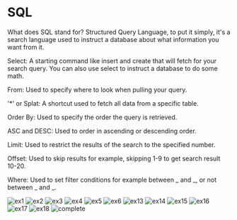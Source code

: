 # SQL

What does SQL stand for? Structured Query Language, to put it simply, it's a search language used to instruct a database about what information you want from it.

Select: A starting command like insert and create that will fetch for your search query. You can also use select to instruct a database to do some math.

From: Used to specify where to look when pulling your query.

'*' or Splat: A shortcut used to fetch all data from a specific table.

Order By: Used to specify the order the query is retrieved.

ASC and DESC: Used to order in ascending or descending order.

Limit: Used to restrict the results of the search to the specified number.

Offset: Used to skip results for example, skipping 1-9 to get search result 10-20.

Where: Used to set filter conditions for example between _ and _, or not between _ and _.

![ex1](../Images/Screenshot%20ex%201.png)
![ex2](../Images/Screenshot%20ex%202.png)
![ex3](../Images/Screenshot%20ex%203.png)
![ex4](../Images/Screenshot%20ex%204.png)
![ex5](../Images/Screenshot%20ex%205.png)
![ex6](../Images/Screenshot%20ex%206.png)
![ex13](../Images/Screenshot%20ex%2013.png)
![ex14](../Images/Screenshot%20ex%2014.png)
![ex15](../Images/Screenshot%20ex%2015.png)
![ex16](../Images/Screenshot%20ex%2016.png)
![ex17](../Images/Screenshot%20ex%2017.png)
![ex18](../Images/Screenshot%20ex%2018.png)
![complete](../Images/Screenshot%20tutorial%20complete.png)
